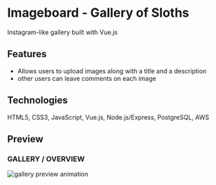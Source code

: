 # Imageboard - Gallery of Sloths
Instagram-like gallery built with Vue.js

## Features
* Allows users to upload images along with a title and a
description
* other users can leave comments on each
image

## Technologies
HTML5, CSS3, JavaScript, Vue.js, Node.js/Express,
PostgreSQL, AWS

## Preview

### GALLERY / OVERVIEW

<img src="./public/preview/imageboard_gallery.gif" alt="gallery preview animation">

